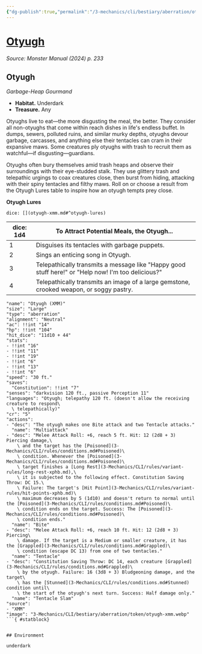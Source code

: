 ```yaml
---
{"dg-publish":true,"permalink":"/3-mechanics/cli/bestiary/aberration/otyugh-xmm/","tags":["ttrpg-cli/compendium/src/5e/xmm","ttrpg-cli/monster/cr/5","ttrpg-cli/monster/environment/underdark","ttrpg-cli/monster/size/large","ttrpg-cli/monster/type/aberration"],"noteIcon":""}
---
```


# [Otyugh](3-Mechanics\CLI\bestiary\aberration/otyugh-xmm.md)
*Source: Monster Manual (2024) p. 233*  

## Otyugh

*Garbage-Heap Gourmand*

- **Habitat.** Underdark  
- **Treasure.** Any  

Otyughs live to eat—the more disgusting the meal, the better. They consider all non-otyughs that come within reach dishes in life's endless buffet. In dumps, sewers, polluted ruins, and similar murky depths, otyughs devour garbage, carcasses, and anything else their tentacles can cram in their expansive maws. Some creatures ply otyughs with trash to recruit them as watchful—if disgusting—guardians.

Otyughs often bury themselves amid trash heaps and observe their surroundings with their eye-studded stalk. They use glittery trash and telepathic urgings to coax creatures close, then burst from hiding, attacking with their spiny tentacles and filthy maws. Roll on or choose a result from the Otyugh Lures table to inspire how an otyugh tempts prey close.

**Otyugh Lures**

`dice: [](otyugh-xmm.md#^otyugh-lures)`

| dice: 1d4 | To Attract Potential Meals, the Otyugh... |
|-----------|-------------------------------------------|
| 1 | Disguises its tentacles with garbage puppets. |
| 2 | Sings an enticing song in Otyugh. |
| 3 | Telepathically transmits a message like "Happy good stuff here!" or "Help now! I'm too delicious?" |
| 4 | Telepathically transmits an image of a large gemstone, crooked weapon, or soggy pastry. |{ #otyugh-lures}


```statblock
"name": "Otyugh (XMM)"
"size": "Large"
"type": "aberration"
"alignment": "Neutral"
"ac": !!int "14"
"hp": !!int "104"
"hit_dice": "11d10 + 44"
"stats":
- !!int "16"
- !!int "11"
- !!int "19"
- !!int "6"
- !!int "13"
- !!int "6"
"speed": "30 ft."
"saves":
  "Constitution": !!int "7"
"senses": "darkvision 120 ft., passive Perception 11"
"languages": "Otyugh; telepathy 120 ft. (doesn't allow the receiving creature to respond\
  \ telepathically)"
"cr": "5"
"actions":
- "desc": "The otyugh makes one Bite attack and two Tentacle attacks."
  "name": "Multiattack"
- "desc": "Melee Attack Roll: +6, reach 5 ft. Hit: 12 (2d8 + 3) Piercing damage,\
    \ and the target has the [Poisoned](3-Mechanics/CLI/rules/conditions.md#Poisoned)\
    \ condition. Whenever the [Poisoned](3-Mechanics/CLI/rules/conditions.md#Poisoned)\
    \ target finishes a [Long Rest](3-Mechanics/CLI/rules/variant-rules/long-rest-xphb.md),\
    \ it is subjected to the following effect. Constitution Saving Throw: DC 15.\
    \ Failure: The target's [Hit Point](3-Mechanics/CLI/rules/variant-rules/hit-points-xphb.md)\
    \ maximum decreases by 5 (1d10) and doesn't return to normal until the [Poisoned](3-Mechanics/CLI/rules/conditions.md#Poisoned)\
    \ condition ends on the target. Success: The [Poisoned](3-Mechanics/CLI/rules/conditions.md#Poisoned)\
    \ condition ends."
  "name": "Bite"
- "desc": "Melee Attack Roll: +6, reach 10 ft. Hit: 12 (2d8 + 3) Piercing\
    \ damage. If the target is a Medium or smaller creature, it has the [Grappled](3-Mechanics/CLI/rules/conditions.md#Grappled)\
    \ condition (escape DC 13) from one of two tentacles."
  "name": "Tentacle"
- "desc": "Constitution Saving Throw: DC 14, each creature [Grappled](3-Mechanics/CLI/rules/conditions.md#Grappled)\
    \ by the otyugh. Failure: 16 (3d8 + 3) Bludgeoning damage, and the target\
    \ has the [Stunned](3-Mechanics/CLI/rules/conditions.md#Stunned) condition until\
    \ the start of the otyugh's next turn. Success: Half damage only."
  "name": "Tentacle Slam"
"source":
- "XMM"
"image": "3-Mechanics/CLI/bestiary/aberration/token/otyugh-xmm.webp"
```{ #statblock}


## Environment

underdark